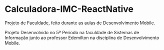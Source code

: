 # Calculadora-IMC-ReactNative
Projeto de Faculdade, feito durante as aulas de Desenvolvimento Mobile.

Projeto Desenvolvido no 5º Período na faculdade de Sistemas de Informação junto ao professor Edemilton na disciplina de Desenvolvimento Mobile.
